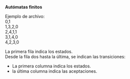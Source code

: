 **Autómatas finitos**

Ejemplo de archivo:<br/>
0,1<br/>
1,3,2,0<br/>
2,4,1,1<br/>
3,1,4,0<br/>
4,2,3,0<br/>

La primera fila indica los estados.<br/>
Desde la fila dos hasta la última, se indican las transiciones: <br/>
  - La primera columna indica los estados. <br/>
  - la última columna indica las aceptaciones. <br/>
